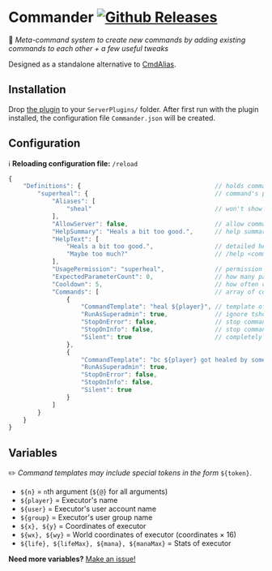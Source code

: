 ﻿# Commander [![Github Releases](https://img.shields.io/github/downloads/deadsurgeon42/Commander/latest/total.svg)](https://github.com/deadsurgeon42/Commander)
🔗 *Meta-command system to create new commands by adding existing commands to each other + a few useful tweaks*

Designed as a standalone alternative to [CmdAlias](https://github.com/tylerjwatson/SEconomy/tree/master/CmdAliasPlugin).
## Installation
Drop [the plugin](https://github.com/deadsurgeon42/Commander/releases) to your `ServerPlugins/` folder.
After first run with the plugin installed, the configuration file
`Commander.json` will be created.

## Configuration

ℹ️ **Reloading configuration file:** `/reload`
```js
{
    "Definitions": {                                     // holds commands
        "superheal": {                                   // command's primary name
            "Aliases": [ 
                "sheal"                                  // won't show up on /help
            ],
            "AllowServer": false,                        // allow command to run from console?
            "HelpSummary": "Heals a bit too good.",      // help summary
            "HelpText": [ 
                "Heals a bit too good.",                 // detailed help for
                "Maybe too much?"                        // /help <command>
            ],
            "UsagePermission": "superheal",              // permission to use this command
            "ExpectedParameterCount": 0,                 // how many parameters should be passed?
            "Cooldown": 5,                               // how often can be the command used? (in seconds)
            "Commands": [                                // array of commands to run in order
                {
                    "CommandTemplate": "heal ${player}", // template of command (see below)
                    "RunAsSuperadmin": true,             // ignore tshock permission checks for above command
                    "StopOnError": false,                // stop command chain when an error occurs
                    "StopOnInfo": false,                 // stop command chain when an info message is sent
                    "Silent": true                       // completely silence command output (to the executing player)
                },
                {
                    "CommandTemplate": "bc ${player} got healed by some holy spirit!",
                    "RunAsSuperadmin": true,
                    "StopOnError": false,
                    "StopOnInfo": false,
                    "Silent": true
                }
            ]
        }
    }
}
```

## Variables

✏️ *Command templates may include special tokens in the form* `${token}`.

+ `${n}` = `n`th argument (`${@}` for all arguments)
+ `${player}` = Executor's name 
+ `${user}` = Executor's user account name
+ `${group}` = Executor's user group name
+ `${x}, ${y}` = Coordinates of executor
+ `${wx}, ${wy}` = World coordinates of executor (coordinates × 16)
+ `${life}, ${lifeMax}, ${mana}, ${manaMax}` = Stats of executor

**Need more variables?** [Make an issue!](https://github.com/deadsurgeon42/Commander/issues)
